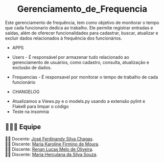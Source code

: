 <h1 align="center"> Gerenciamento_de_Frequencia </h1

 <p align="justify"> Este gerenciamento de frequência, tem como objetivo de monitorar o tempo que cada funcionario dedica ao trabalho. Ele permite registrar entradas e saídas, além de oferecer funcionalidades para cadastrar, buscar, atualizar e excluir dados relacionados à frequência dos funcionários.</p>

* APPS 

- Users - É responsável por armazenar tudo relacionado ao gerenciamento de usuários, como cadastro, consulta, atualização e exclusão de dados.

- Frequencias - É responsavel por monitorar o tempo de trabalho de cada funcionário

* CHANGELOG 

- Atualizamos a Views.py  e o models.py usando a extensão pylint e Flake8 para limpar o código
- Teste na insomnia
  
## :family_man_woman_girl: Equipe
:woman_teacher: Docente: [José Ferdinandy Silva Chagas]().<br />
:woman_student: Discente: [Maria Karoline Firmino de Moura](https://github.com/Mkaroline).<br />
:woman_student: Discente: [Renan Lucas Melo de Oliveira](https://github.com/RenanLucas19).<br />
:woman_student: Discente: [Maria Herculana da Silva Souza](https://github.com/Mhercu).<br />

